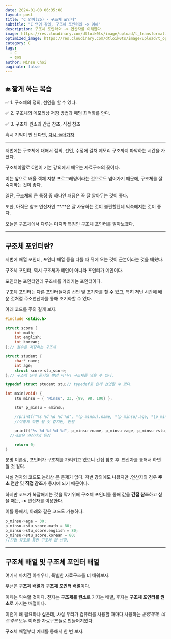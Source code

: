 ```yaml
---
date: 2024-01-08 06:35:08
layout: post
title: "C 언어(25) - 구조체 포인터"
subtitle: "C 언어 강의, 구조체 포인터와 -> 이해"
description: 구조체 포인터와 -> 연산자를 이해한다.
image: https://res.cloudinary.com/dtloik0ts/image/upload/t_transformation/v1703569833/programming-careers-s_lvchit.jpg
optimized_image: https://res.cloudinary.com/dtloik0ts/image/upload/t_opt/v1703569833/programming-careers-s_lvchit.jpg
category: C
tags:
  - C
  - 정리
author: Minsu Choi
paginate: false
---
```


<h2>🔚 짧게 하는 복습</h2>

✅ 1. 구조체의 정의, 선언을 할 수 있다.

✅ 2. 구조체의 메모리상 저장 방법과 패딩 최적화를 안다.

✅ 3. 구조체 원소의 간접 참조, 직접 참조

혹시 기억이 안 난다면, <u><a href = "/c-언어(24)-구조체/"> 다시 돌아가자</a></u>

---

저번에는 구조체에 대해서 정의, 선언, 수정에 걸쳐 메모리 구조까지 파악하는 시간을 가졌다.

구조체야말로 C언어 기본 강의에서 배우는 자료구조의 꽃이다.

이는 앞으로 배울 객체 지향 프로그래밍이라는 것으로도 넘어가기 때문에, 구조체를 잘 숙지하는 것이 좋다.

일단, 구조체의 큰 특징 중 하나인 패딩은 꼭 잘 알아두는 것이 좋다.

또한, 아직은 참조 연산자인 **.**은 잘 사용하는 것이 불편할텐데 익숙해지는 것이 좋다.

오늘은 구조체에서 다루는 마지막 특징인 구조체 포인터를 알아보겠다.

---

## 구조체 포인터란?

저번에 배열 포인터, 포인터 배열 등을 다룰 때 뒤에 오는 것이 근본이라는 것을 배웠다.

구조체 포인터, 역시 구조체가 메인이 아니라 포인터가 메인이다.

포인터는 포인터인데 구조체를 가리키는 포인터이다.

구조체 포인터는 다른 포인터들처럼 선언 및 초기화를 할 수 있고, 특히 저번 시간에 배운 것처럼 주소연산자를 통해 초기화할 수 있다.

아래 코드를 주의 깊게 보자.

```c
#include <stdio.h>

struct score {
	int math;
	int english;
	int korean;
};// 점수를 저장하는 구조체

struct student {
	char* name;
	int age;
	struct score stu_score;
};// 구조체 안에 문자열 뿐만 아니라 구조체를 넣을 수 있다.

typedef struct student stu;// typedef로 쉽게 선언할 수 있다.

int main(void) {
	stu minsu = { "Minsu", 23, {99, 98, 100} };

	stu* p_minsu = &minsu;

	//printf("%s %d %d %d %d", *(p_minsu).name, *(p_minsu).age, *(p_minsu).stu_score.math, *(p_minsu).stu_score.english, *(p_minsu).stu_score.korean);
	//이렇게 하면 될 것 같지만, 안됨

	printf("%s %d %d %d %d", p_minsu->name, p_minsu->age, p_minsu->stu_score.math, p_minsu->stu_score.english, p_minsu->stu_score.korean);
  //새로운 연산자의 등장

	return 0;
}
```

분명 이론상, 포인터가 구조체를 가리키고 있으니 간접 참조 후 .연산자를 통해서 하면 될 것 같다.

사실 전자의 코드도 논리상 큰 문제가 없다. 저번 강의에도 나왔지만 .연산자의 경우 **주소 연산** 및 **직접 참조**가 동시에 되기 때문이다.

하지만 코드가 복잡해지는 것을 막기위해 구조체 포인터를 통해 값을 **간접 참조**하고 싶을 때는, **->** 연산자를 이용한다.

이를 통해서, 아래와 같은 코드도 가능하다.

```c
p_minsu->age = 30;
p_minsu->stu_score.math = 80;
p_minsu->stu_score.english = 80;
p_minsu->stu_score.korean = 80;
//간접 참조를 통한 구조체 값 변경.
```

---

## 구조체 배열 및 구조체 포인터 배열

여기서 마치긴 아쉬우니, 특별한 자료구조를 더 배워보자.

우선은 **구조체 배열**과 **구조체 포인터 배열**이다.

이제는 익숙할 것이다. 전자는 **구조체를 원소**로 가지는 배열, 후자는 **구조체 포인터를 원소**로 가지는 배열이다.

이런게 왜 필요하나 싶은데, 사실 우리가 컴퓨터를 사용할 때마다 사용하는 _운영체제_, _네트워크_ 모두 이러한 자료구조들로 만들어져있다.

구조체 배열부터 예제를 통해서 한 번 보자.
